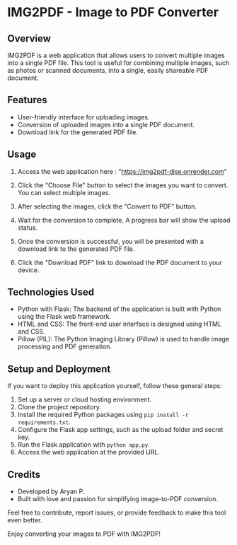# IMG2PDF - Image to PDF Converter

## Overview
IMG2PDF is a web application that allows users to convert multiple images into a single PDF file. This tool is useful for combining multiple images, such as photos or scanned documents, into a single, easily shareable PDF document.

## Features
- User-friendly interface for uploading images.
- Conversion of uploaded images into a single PDF document.
- Download link for the generated PDF file.

## Usage
1. Access the web application here : "https://img2pdf-djse.onrender.com"

2. Click the "Choose File" button to select the images you want to convert. You can select multiple images.

3. After selecting the images, click the "Convert to PDF" button.

4. Wait for the conversion to complete. A progress bar will show the upload status.

5. Once the conversion is successful, you will be presented with a download link to the generated PDF file.

6. Click the "Download PDF" link to download the PDF document to your device.

## Technologies Used
- Python with Flask: The backend of the application is built with Python using the Flask web framework.
- HTML and CSS: The front-end user interface is designed using HTML and CSS.
- Pillow (PIL): The Python Imaging Library (Pillow) is used to handle image processing and PDF generation.

## Setup and Deployment
If you want to deploy this application yourself, follow these general steps:
1. Set up a server or cloud hosting environment.
2. Clone the project repository.
3. Install the required Python packages using `pip install -r requirements.txt`.
4. Configure the Flask app settings, such as the upload folder and secret key.
5. Run the Flask application with `python app.py`.
6. Access the web application at the provided URL.


## Credits
- Developed by Aryan P.
- Built with love and passion for simplifying image-to-PDF conversion.

Feel free to contribute, report issues, or provide feedback to make this tool even better.

Enjoy converting your images to PDF with IMG2PDF!

